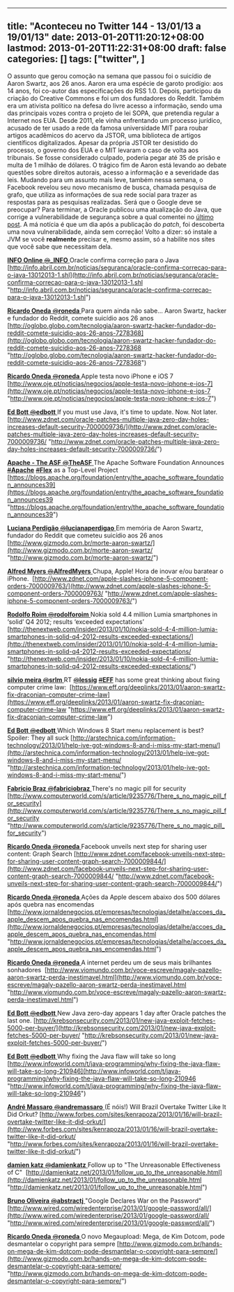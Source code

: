 
---
title: "Aconteceu no Twitter 144 - 13/01/13 a 19/01/13"
date: 2013-01-20T11:20:12+08:00
lastmod: 2013-01-20T11:22:31+08:00
draft: false
categories: []
tags: ["twitter", ]
---


O assunto que gerou comoção na semana que passou foi o suicídio de Aaron Swartz, aos 26 anos. Aaron era uma espécie de garoto prodígio: aos 14 anos, foi co-autor das especificações do RSS 1.0. Depois, participou da criação do Creative Commons e foi um dos fundadores do Reddit. Também era um ativista político na defesa do livre acesso a informação, sendo uma das principais vozes contra o projeto de lei SOPA, que pretendia regular a Internet nos EUA. Desde 2011, ele vinha enfrentando um processo jurídico, acusado de ter usado a rede da famosa universidade MIT para roubar artigos acadêmicos do acervo da JSTOR, uma biblioteca de artigos científicos digitalizados. Apesar da própria JSTOR ter desistido do processo, o governo dos EUA e o MIT levaram o caso de volta aos tribunais. Se fosse considerado culpado, poderia pegar até 35 de prisão e multa de 1 milhão de dólares. O trágico fim de Aaron está levando ao debate questões sobre direitos autorais, acesso a informação e a severidade das leis. Mudando para um assunto mais leve, também nessa semana, o Facebook revelou seu novo mecanismo de busca, chamada pesquisa de grafo, que utiliza as informações de sua rede social para trazer as respostas para as pesquisas realizadas. Será que o Google deve se preocupar? Para terminar, a Oracle publicou uma atualização do Java, que corrige a vulnerabilidade de segurança sobre a qual comentei no [último post](http://oneda.mvps.org/blog/post/2013/01/13/Aconteceu-no-Twitter-143-060113-a-120113.aspx). A má notícia é que um dia após a publicação do *patch*, foi descoberta uma nova vulnerabilidade, ainda sem correção! Volto a dizer: só instale a JVM se você **realmente** precisar e, mesmo assim, só a habilite nos sites que você sabe que necessitam dela. 

[**INFO Online** ‏<s>@</s>**_INFO** ](https://twitter.com/_INFO) Oracle confirma correção para o Java  [http://info.abril.com.br/noticias/seguranca/oracle-confirma-correcao-para-o-java-13012013-1.shl](http://info.abril.com.br/noticias/seguranca/oracle-confirma-correcao-para-o-java-13012013-1.shl "http://info.abril.com.br/noticias/seguranca/oracle-confirma-correcao-para-o-java-13012013-1.shl")

[**Ricardo Oneda** ‏<s>@</s>**roneda** ](https://twitter.com/roneda) Para quem ainda não sabe... Aaron Swartz, hacker e fundador do Reddit, comete suicídio aos 26 anos [http://oglobo.globo.com/tecnologia/aaron-swartz-hacker-fundador-do-reddit-comete-suicidio-aos-26-anos-7278368](http://oglobo.globo.com/tecnologia/aaron-swartz-hacker-fundador-do-reddit-comete-suicidio-aos-26-anos-7278368 "http://oglobo.globo.com/tecnologia/aaron-swartz-hacker-fundador-do-reddit-comete-suicidio-aos-26-anos-7278368")   

[**Ricardo Oneda** ‏<s>@</s>**roneda** ](https://twitter.com/roneda) Apple testa novo iPhone e iOS 7 [http://www.oje.pt/noticias/negocios/apple-testa-novo-iphone-e-ios-7](http://www.oje.pt/noticias/negocios/apple-testa-novo-iphone-e-ios-7 "http://www.oje.pt/noticias/negocios/apple-testa-novo-iphone-e-ios-7")   

[**Ed Bott** ‏<s>@</s>**edbott** ](https://twitter.com/edbott) If you must use Java, it's time to update. Now. Not later. [http://www.zdnet.com/oracle-patches-multiple-java-zero-day-holes-increases-default-security-7000009736/](http://www.zdnet.com/oracle-patches-multiple-java-zero-day-holes-increases-default-security-7000009736/ "http://www.zdnet.com/oracle-patches-multiple-java-zero-day-holes-increases-default-security-7000009736/")   

[**Apache - The ASF** ‏<s>@</s>**TheASF** ](https://twitter.com/TheASF) The Apache Software Foundation Announces [<s>#</s>**Apache**](https://twitter.com/search?q=%23Apache&src=hash) [<s>#</s>**Flex**](https://twitter.com/search?q=%23Flex&src=hash) as a Top-Level Project [https://blogs.apache.org/foundation/entry/the_apache_software_foundation_announces39](https://blogs.apache.org/foundation/entry/the_apache_software_foundation_announces39 "https://blogs.apache.org/foundation/entry/the_apache_software_foundation_announces39")   

[**Luciana Perdigão** ‏<s>@</s>**lucianaperdigao** ](https://twitter.com/lucianaperdigao) Em memória de Aaron Swartz, fundador do Reddit que cometeu suicídio aos 26 anos [http://www.gizmodo.com.br/morte-aaron-swartz/](http://www.gizmodo.com.br/morte-aaron-swartz/ "http://www.gizmodo.com.br/morte-aaron-swartz/")   

[**Alfred Myers** ‏<s>@</s>**AlfredMyers** ](https://twitter.com/AlfredMyers) Chupa, Apple! Hora de inovar e/ou baratear o iPhone.  [http://www.zdnet.com/apple-slashes-iphone-5-component-orders-7000009763/](http://www.zdnet.com/apple-slashes-iphone-5-component-orders-7000009763/ "http://www.zdnet.com/apple-slashes-iphone-5-component-orders-7000009763/")   

[**Rodolfo Roim** ‏<s>@</s>**rodolforoim** ](https://twitter.com/rodolforoim) Nokia sold 4.4 million Lumia smartphones in ‘solid’ Q4 2012; results ‘exceeded expectations’ [http://thenextweb.com/insider/2013/01/10/nokia-sold-4-4-million-lumia-smartphones-in-solid-q4-2012-results-exceeded-expectations/](http://thenextweb.com/insider/2013/01/10/nokia-sold-4-4-million-lumia-smartphones-in-solid-q4-2012-results-exceeded-expectations/ "http://thenextweb.com/insider/2013/01/10/nokia-sold-4-4-million-lumia-smartphones-in-solid-q4-2012-results-exceeded-expectations/")   

[**silvio meira** ‏<s>@</s>**srlm** ](https://twitter.com/srlm) RT [<s>@</s>**lessig**](https://twitter.com/lessig) [<s>#</s>**EFF**](https://twitter.com/search?q=%23EFF&src=hash) has some great thinking about fixing computer crime law:  [https://www.eff.org/deeplinks/2013/01/aaron-swartz-fix-draconian-computer-crime-law](https://www.eff.org/deeplinks/2013/01/aaron-swartz-fix-draconian-computer-crime-law "https://www.eff.org/deeplinks/2013/01/aaron-swartz-fix-draconian-computer-crime-law")   

[**Ed Bott** ‏<s>@</s>**edbott** ](https://twitter.com/edbott) Which Windows 8 Start menu replacement is best? Spoiler: They all suck [http://arstechnica.com/information-technology/2013/01/help-ive-got-windows-8-and-i-miss-my-start-menu/](http://arstechnica.com/information-technology/2013/01/help-ive-got-windows-8-and-i-miss-my-start-menu/ "http://arstechnica.com/information-technology/2013/01/help-ive-got-windows-8-and-i-miss-my-start-menu/")   

[**Fabricio Braz** ‏<s>@</s>**fabriciobraz** ](https://twitter.com/fabriciobraz) There's no magic pill for security [http://www.computerworld.com/s/article/9235776/There_s_no_magic_pill_for_security](http://www.computerworld.com/s/article/9235776/There_s_no_magic_pill_for_security "http://www.computerworld.com/s/article/9235776/There_s_no_magic_pill_for_security")   

[**Ricardo Oneda** ‏<s>@</s>**roneda** ](https://twitter.com/roneda) Facebook unveils next step for sharing user content: Graph Search [http://www.zdnet.com/facebook-unveils-next-step-for-sharing-user-content-graph-search-7000009844/](http://www.zdnet.com/facebook-unveils-next-step-for-sharing-user-content-graph-search-7000009844/ "http://www.zdnet.com/facebook-unveils-next-step-for-sharing-user-content-graph-search-7000009844/")   

[**Ricardo Oneda** ‏<s>@</s>**roneda** ](https://twitter.com/roneda) Ações da Apple descem abaixo dos 500 dólares após quebra nas encomendas [http://www.jornaldenegocios.pt/empresas/tecnologias/detalhe/accoes_da_apple_descem_apos_quebra_nas_encomendas.html](http://www.jornaldenegocios.pt/empresas/tecnologias/detalhe/accoes_da_apple_descem_apos_quebra_nas_encomendas.html "http://www.jornaldenegocios.pt/empresas/tecnologias/detalhe/accoes_da_apple_descem_apos_quebra_nas_encomendas.html")   

[**Ricardo Oneda** ‏<s>@</s>**roneda** ](https://twitter.com/roneda) A internet perdeu um de seus mais brilhantes sonhadores  [http://www.viomundo.com.br/voce-escreve/magaly-pazello-aaron-swartz-perda-inestimavel.html](http://www.viomundo.com.br/voce-escreve/magaly-pazello-aaron-swartz-perda-inestimavel.html "http://www.viomundo.com.br/voce-escreve/magaly-pazello-aaron-swartz-perda-inestimavel.html")   

[**Ed Bott** ‏<s>@</s>**edbott** ](https://twitter.com/edbott) New Java zero-day appears 1 day after Oracle patches the last one. [http://krebsonsecurity.com/2013/01/new-java-exploit-fetches-5000-per-buyer/](http://krebsonsecurity.com/2013/01/new-java-exploit-fetches-5000-per-buyer/ "http://krebsonsecurity.com/2013/01/new-java-exploit-fetches-5000-per-buyer/")   

[**Ed Bott** ‏<s>@</s>**edbott** ](https://twitter.com/edbott) Why fixing the Java flaw will take so long [http://www.infoworld.com/t/java-programming/why-fixing-the-java-flaw-will-take-so-long-210946](http://www.infoworld.com/t/java-programming/why-fixing-the-java-flaw-will-take-so-long-210946 "http://www.infoworld.com/t/java-programming/why-fixing-the-java-flaw-will-take-so-long-210946")   

[**André Massaro** ‏<s>@</s>**andremassaro** ](https://twitter.com/andremassaro) (É nóis!) Will Brazil Overtake Twitter Like It Did Orkut? [http://www.forbes.com/sites/kenrapoza/2013/01/16/will-brazil-overtake-twitter-like-it-did-orkut/](http://www.forbes.com/sites/kenrapoza/2013/01/16/will-brazil-overtake-twitter-like-it-did-orkut/ "http://www.forbes.com/sites/kenrapoza/2013/01/16/will-brazil-overtake-twitter-like-it-did-orkut/")   

[**damien katz** ‏<s>@</s>**damienkatz** ](https://twitter.com/damienkatz) Follow up to "The Unreasonable Effectiveness of C"  [http://damienkatz.net/2013/01/follow_up_to_the_unreasonable.html](http://damienkatz.net/2013/01/follow_up_to_the_unreasonable.html "http://damienkatz.net/2013/01/follow_up_to_the_unreasonable.html")   

[**Bruno Oliveira** ‏<s>@</s>**abstractj** ](https://twitter.com/abstractj) "Google Declares War on the Password"  [http://www.wired.com/wiredenterprise/2013/01/google-password/all/](http://www.wired.com/wiredenterprise/2013/01/google-password/all/ "http://www.wired.com/wiredenterprise/2013/01/google-password/all/")   

[**Ricardo Oneda** ‏<s>@</s>**roneda** ](https://twitter.com/roneda) O novo Megaupload: Mega, de Kim Dotcom, pode desmantelar o copyright para sempre [http://www.gizmodo.com.br/hands-on-mega-de-kim-dotcom-pode-desmantelar-o-copyright-para-sempre/](http://www.gizmodo.com.br/hands-on-mega-de-kim-dotcom-pode-desmantelar-o-copyright-para-sempre/ "http://www.gizmodo.com.br/hands-on-mega-de-kim-dotcom-pode-desmantelar-o-copyright-para-sempre/")

